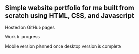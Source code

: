 ## Simple website portfolio for me built from scratch using HTML, CSS, and Javascript

Hosted on GitHub pages

Work in progress 

Mobile version planned once desktop version is complete
